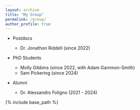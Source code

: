```yaml
---
layout: archive
title: "My Group"
permalink: /group/
author_profile: true
---
```



* Postdocs 
  * Dr. Jonathon Riddell (since 2022)

* PhD Students
  * Molly Gibbins (since 2022, with Adam Gammon-Smith)
  * Sam Pickering (since 2024)

* Alumni
  * Dr. Alessandro Foligno (2021 - 2024) 


{% include base_path %}
